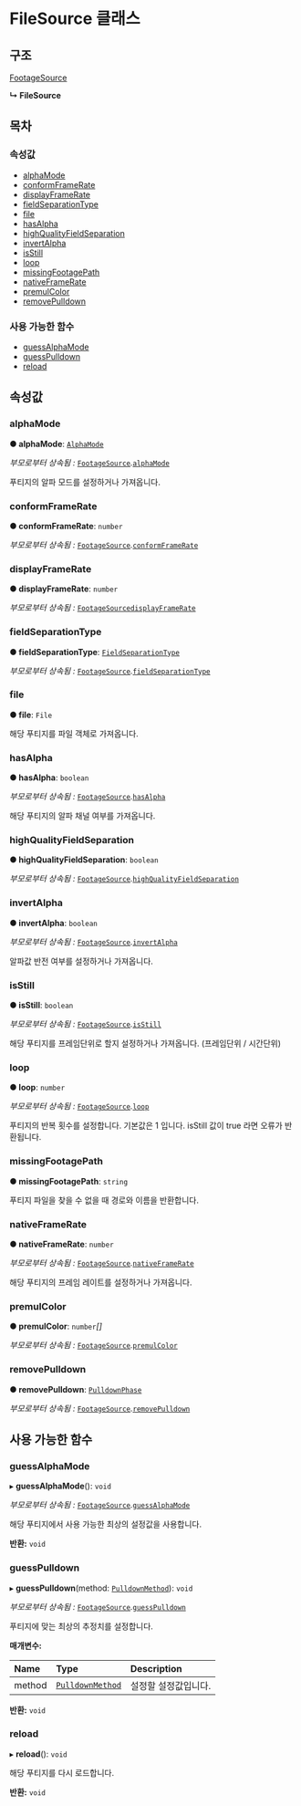 # FileSource 클래스

## 구조

[FootageSource](footagesource-class.md)

**↳ FileSource**

## 목차

### 속성값

* [alphaMode](filesource-class.md#alphamode)
* [conformFrameRate](filesource-class.md#conformframerate)
* [displayFrameRate](filesource-class.md#displayframerate)
* [fieldSeparationType](filesource-class.md#fieldseparationtype)
* [file](filesource-class.md#file)
* [hasAlpha](filesource-class.md#hasalpha)
* [highQualityFieldSeparation](filesource-class.md#highqualityfieldseparation)
* [invertAlpha](filesource-class.md#invertalpha)
* [isStill](filesource-class.md#isstill)
* [loop](filesource-class.md#loop)
* [missingFootagePath](filesource-class.md#missingfootagepath)
* [nativeFrameRate](filesource-class.md#nativeframerate)
* [premulColor](filesource-class.md#premulcolor)
* [removePulldown](filesource-class.md#removepulldown)

### 사용 가능한 함수

* [guessAlphaMode](filesource-class.md#guessalphamode)
* [guessPulldown](filesource-class.md#guesspulldown)
* [reload](filesource-class.md#reload)

## 속성값

### alphaMode  <a id="alphamode"></a>

**● alphaMode**: [`AlphaMode`](../etc/enum/_affectscript_.affectscriptapi.alphamode.md)

_부모로부터 상속됨 :_ [`FootageSource`](footagesource-class.md)_._[`alphaMode`](footagesource-class.md#alphamode)

푸티지의 알파 모드를 설정하거나 가져옵니다.

### conformFrameRate  <a id="conformframerate"></a>

**● conformFrameRate**: `number`

_부모로부터 상속됨 :_ [`FootageSource`](footagesource-class.md)_._[`conformFrameRate`](footagesource-class.md#conformframerat)

### displayFrameRate  <a id="displayframerate"></a>

**● displayFrameRate**: `number`

_부모로부터 상속됨 :_ [`FootageSource`](footagesource-class.md)[`displayFrameRate`](footagesource-class.md#displayframerate)

### fieldSeparationType  <a id="fieldseparationtype"></a>

**● fieldSeparationType**: [`FieldSeparationType`](../etc/enum/_affectscript_.affectscriptapi.fieldseparationtype.md)

_부모로부터 상속됨 :_ [`FootageSource`](footagesource-class.md)_._[`fieldSeparationType`](footagesource-class.md#fieldseparationtype)

### file  <a id="file"></a>

**● file**: `File`

해당 푸티지를 파일 객체로 가져옵니다.

### hasAlpha  <a id="hasalpha"></a>

**● hasAlpha**: `boolean`

_부모로부터 상속됨 :_ [`FootageSource`](footagesource-class.md)_._[`hasAlpha`](footagesource-class.md#hasalpha)

해당 푸티지의 알파 채널 여부를 가져옵니다.

### highQualityFieldSeparation  <a id="highqualityfieldseparation"></a>

**● highQualityFieldSeparation**: `boolean`

_부모로부터 상속됨 :_ [`FootageSource`](footagesource-class.md)_._[`highQualityFieldSeparation`](footagesource-class.md#highqualityfieldseparation)

### invertAlpha  <a id="invertalpha"></a>

**● invertAlpha**: `boolean`

_부모로부터 상속됨 :_ [`FootageSource`](footagesource-class.md)_._[`invertAlpha`](footagesource-class.md#invertalpha)

알파값 반전 여부를 설정하거나 가져옵니다.

### isStill  <a id="isstill"></a>

**● isStill**: `boolean`

_부모로부터 상속됨 :_ [`FootageSource`](footagesource-class.md)_._[`isStill`](footagesource-class.md#isstill)

해당 푸티지를 프레임단위로 할지 설정하거나 가져옵니다. \(프레임단위 / 시간단위\)

### loop  <a id="loop"></a>

**● loop**: `number`

_부모로부터 상속됨 :_ [`FootageSource`](footagesource-class.md)_._[`loop`](footagesource-class.md#loop)

푸티지의 반복 횟수를 설정합니다. 기본값은 1 입니다. isStill 값이 true 라면 오류가 반환됩니다.

### missingFootagePath  <a id="missingfootagepath"></a>

**● missingFootagePath**: `string`

푸티지 파일을 찾을 수 없을 때 경로와 이름을 반환합니다.

### nativeFrameRate  <a id="nativeframerate"></a>

**● nativeFrameRate**: `number`

_부모로부터 상속됨 :_ [`FootageSource`](footagesource-class.md)_._[`nativeFrameRate`](footagesource-class.md#nativeframerate)

해당 푸티지의 프레임 레이트를 설정하거나 가져옵니다.

### premulColor  <a id="premulcolor"></a>

**● premulColor**: `number`_\[\]_

_부모로부터 상속됨 :_ [`FootageSource`](footagesource-class.md)_._[`premulColor`](footagesource-class.md#premulcolor)

### removePulldown  <a id="removepulldown"></a>

**● removePulldown**: [`PulldownPhase`](../etc/class/pulldownphase-class.md)

_부모로부터 상속됨 :_ [`FootageSource`](footagesource-class.md)_._[`removePulldown`](footagesource-class.md#removepulldown)

## 사용 가능한 함수

### guessAlphaMode  <a id="guessalphamode"></a>

▸ **guessAlphaMode**\(\): `void`

_부모로부터 상속됨 :_ [`FootageSource`](footagesource-class.md)_._[`guessAlphaMode`](footagesource-class.md#guessalphamode)

해당 푸티지에서 사용 가능한 최상의 설정값을 사용합니다.

**반환:** `void`

### guessPulldown  <a id="guesspulldown"></a>

▸ **guessPulldown**\(method: [`PulldownMethod`](../etc/enum/_affectscript_.affectscriptapi.pulldownmethod.md)\): `void`

_부모로부터 상속됨 :_ [`FootageSource`](footagesource-class.md)_._[`guessPulldown`](footagesource-class.md#guesspulldown)

푸티지에 맞는 최상의 추정치를 설정합니다.

**매개변수:**

| Name | Type | Description |
| :--- | :--- | :--- |
| method | [`PulldownMethod`](../etc/enum/_affectscript_.affectscriptapi.pulldownmethod.md) | 설정할 설정값입니다. |

**반환:** `void`

### reload  <a id="reload"></a>

▸ **reload**\(\): `void`

해당 푸티지를 다시 로드합니다.

**반환:** `void`

